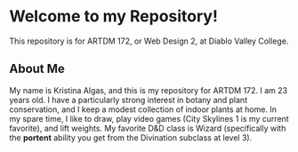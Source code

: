 # Welcome to my Repository!
This repository is for ARTDM 172, or Web Design 2, at Diablo Valley College.

## About Me
My name is Kristina Algas, and this is my repository for ARTDM 172. I am 23 years old. I have a particularly strong interest in botany and plant conservation, and I keep a modest collection of indoor plants at home. In my spare time, I like to draw, play video games (City Skylines 1 is my current favorite), and lift weights. My favorite D&D class is Wizard (specifically with the **portent** ability you get from the Divination subclass at level 3).
